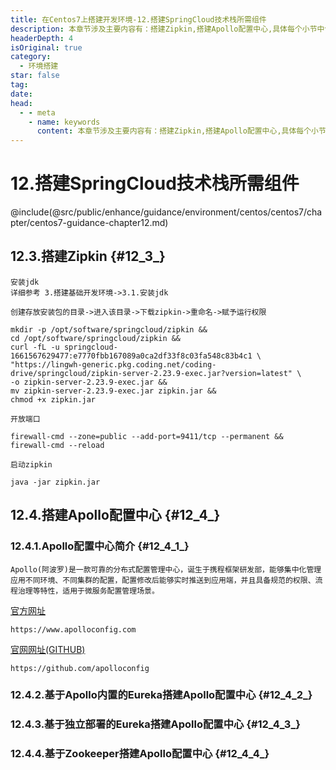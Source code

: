 ```yaml
---
title: 在Centos7上搭建开发环境-12.搭建SpringCloud技术栈所需组件
description: 本章节涉及主要内容有：搭建Zipkin,搭建Apollo配置中心,具体每个小节中包含的内容可使通过下面的章节内容大纲进行查看,所有代码均经过严格测试，可直接复制运行即可。
headerDepth: 4
isOriginal: true
category:
  - 环境搭建
star: false
tag:
date: 
head:
  - - meta
    - name: keywords
      content: 本章节涉及主要内容有：搭建Zipkin,搭建Apollo配置中心,具体每个小节中包含的内容可使通过下面的章节内容大纲进行查看,所有代码均经过严格测试，可直接复制运行即可。
---
```


# 12.搭建SpringCloud技术栈所需组件
@include(@src/public/enhance/guidance/environment/centos/centos7/chapter/centos7-guidance-chapter12.md)
## 12.3.搭建Zipkin {#12_3_}
	安装jdk	
	详细参考 3.搭建基础开发环境->3.1.安装jdk

	创建存放安装包的目录->进入该目录->下载zipkin->重命名->赋予运行权限
```
mkdir -p /opt/software/springcloud/zipkin &&
cd /opt/software/springcloud/zipkin &&
curl -fL -u springcloud-1661567629477:e7770fbb167089a0ca2df33f8c03fa548c83b4c1 \
"https://lingwh-generic.pkg.coding.net/coding-drive/springcloud/zipkin-server-2.23.9-exec.jar?version=latest" \
-o zipkin-server-2.23.9-exec.jar &&
mv zipkin-server-2.23.9-exec.jar zipkin.jar &&
chmod +x zipkin.jar
```
	开放端口
```
firewall-cmd --zone=public --add-port=9411/tcp --permanent &&
firewall-cmd --reload 
```
	启动zipkin
```
java -jar zipkin.jar
```
## 12.4.搭建Apollo配置中心 {#12_4_}
### 12.4.1.Apollo配置中心简介 {#12_4_1_}
	Apollo(阿波罗)是一款可靠的分布式配置管理中心，诞生于携程框架研发部，能够集中化管理应用不同环境、不同集群的配置，配置修改后能够实时推送到应用端，并且具备规范的权限、流程治理等特性，适用于微服务配置管理场景。

<a href="https://www.apolloconfig.com">官方网址</a>
```
https://www.apolloconfig.com
```
<a href="https://github.com/apolloconfig">官网网址(GITHUB)</a>
```
https://github.com/apolloconfig
```

### 12.4.2.基于Apollo内置的Eureka搭建Apollo配置中心 {#12_4_2_}
### 12.4.3.基于独立部署的Eureka搭建Apollo配置中心 {#12_4_3_}
### 12.4.4.基于Zookeeper搭建Apollo配置中心 {#12_4_4_}

<ScrollIntoPageView/>
